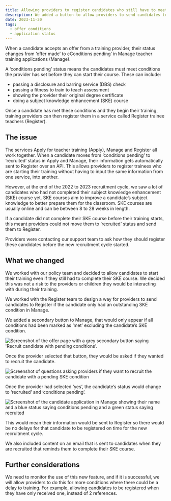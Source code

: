 ```yaml
---
title: Allowing providers to register candidates who still have to meet their subject knowledge enhancement (SKE) condition 
description: We added a button to allow providers to send candidates to Register trainee teachers (Register) before all the candidate's conditions have been met.
date: 2023-11-30
tags:
  - offer conditions
  - application status
---
```


When a candidate accepts an offer from a training provider, their status changes from ‘offer made’ to cConditions pending’ in Manage teacher training applications (Manage).

A ‘conditions pending’ status means the candidates must meet conditions the provider has set before they can start their course. These can include:

- passing a disclosure and barring service (DBS) check
- passing a fitness to train to teach assessment
- showing the provider their original degree certificate
- doing a subject knowledge enhancement (SKE) course

Once a candidate has met these conditions and they begin their training, training providers can then register them in a service called Register trainee teachers (Register).

## The issue

The services Apply for teacher training (Apply), Manage and Register all work together. When a candidate moves from ‘conditions pending’ to ‘recruited’ status in Apply and Manage, their information gets automatically sent to Register over an API. This allows providers to register trainees who are starting their training without having to input the same information from one service, into another.

However, at the end of the 2022 to 2023 recruitment cycle, we saw a lot of candidates who had not completed their subject knowledge enhancement (SKE) course yet. SKE courses aim to improve a candidate’s subject knowledge to better prepare them for the classroom. SKE courses are usually online and can be between 8 to 28 weeks in length.

If a candidate did not complete their SKE course before their training starts, this meant providers could not move them to ‘recruited’ status and send them to Register.

Providers were contacting our support team to ask how they should register these candidates before the new recruitment cycle started.

## What we changed

We worked with our policy team and decided to allow candidates to start their training even if they still had to complete their SKE course. We decided this was not a risk to the providers or children they would be interacting with during their training.

We worked with the Register team to design a way for providers to send candidates to Register if the candidate only had an outstanding SKE condition in Manage.

We added a secondary button to Manage, that would only appear if all conditions had been marked as ‘met’ excluding the candidate’s SKE condition.

![Screenshot of the offer page with a grey secondary button saying 'Recruit candidate with pending conditions'.](offer-page.png)

Once the provider selected that button, they would be asked if they wanted to recruit the candidate.

![Screenshot of questions asking providers if they want to recruit the candidate with a pending SKE condition](recruit-with-conditions-pending-question.png)

Once the provider had selected ‘yes’, the candidate’s status would change to ‘recruited’ and ‘conditions pending’.

![Screenshot of the candidate application in Manage showing their name and a blue status saying conditions pending and a green status saying recruited](candidate-new-status.png)

This would mean their information would be sent to Register so there would be no delays for that candidate to be registered on time for the new recruitment cycle.

We also included content on an email that is sent to candidates when they are recruited that reminds them to complete their SKE course.

## Further considerations

We need to monitor the use of this new feature, and if it is successful, we will allow providers to do this for more conditions where there could be a delay to training. For example, allowing candidates to be registered when they have only received one, instead of 2 references.
